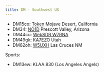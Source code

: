 ```yaml
---
title: DM - Southwest US
---
```


* DM15co: [Token](http://tokenradio.proxy.kiwisdr.com:8073/)
  Mojave Desert, California
* DM34: [NO1D](http://no1d.duckdns.org:8073/)
  Prescott Valley, Arizona
* DM44cu: [WebSDR W7RNA](http://w7rna.dyndns-remote.com:18901/)
* DM49gk: [KA7EZO](http://ka7ezo.proxy.kiwisdr.com:8073/)
  Utah
* DM62oh: [W5UXH](http://w5uxh-kiwi.dyndns.org:8073/)
  Las Cruces NM

Sports:

* DM13ew: KLAA 830 (Los Angeles Angels)

